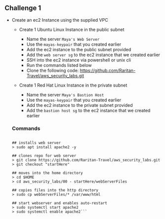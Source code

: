 ## Challenge 1
- Create an ec2 Instance using the supplied VPC 
    - Create 1 Ubuntu Linux Instance in the public subnet
        - Name the server `Maya's Web Server`
        - Use the `mayas-keypair` that you created earlier
        - Add the ec2 instance to the public subnet provided
        - Add the `web server sg` to the ec2 instance that we created earlier
        - SSH into the ec2 instance via powershell or unix cli
        - Run the commands listed below
        - Clone the following code: https://github.com/Raritan-Travel/aws_security_labs.git

    - Create 1 Red Hat Linux Instance in the private subnet
        - Name the server `Maya's Bastion Host`
        - Use the `mayas-keypair` that you created earlier
        - Add the ec2 instance to the private subnet provided
        - Add the `bastion host sg` to the ec2 instance that we created earlier
     
    ### Commands
    ```## web server script

    ## installs web server
    > sudo apt install apache2 -y 
    
    ## clones repo for web server
    > git clone https://github.com/Raritan-Travel/aws_security_labs.git
    > git checkout "startHere"
    
    ## moves into the home directory
    > cd $HOME
    > cd aws_security_labs/00 - startHere/webServerFiles
    
    ## copies files into the http directory
    > sudo cp webServerFiles/* /var/www/html
    
    ## start webserver and enables auto-restart
    > sudo systemctl start apache2 
    > sudo systemctl enable apache2```
